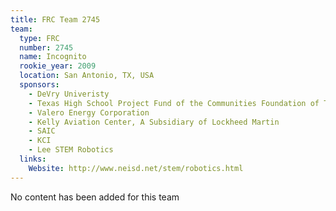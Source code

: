 ```yaml
---
title: FRC Team 2745
team:
  type: FRC
  number: 2745
  name: Incognito
  rookie_year: 2009
  location: San Antonio, TX, USA
  sponsors:
    - DeVry Univeristy
    - Texas High School Project Fund of the Communities Foundation of Texas
    - Valero Energy Corporation
    - Kelly Aviation Center, A Subsidiary of Lockheed Martin
    - SAIC
    - KCI
    - Lee STEM Robotics
  links:
    Website: http://www.neisd.net/stem/robotics.html
---
```

No content has been added for this team